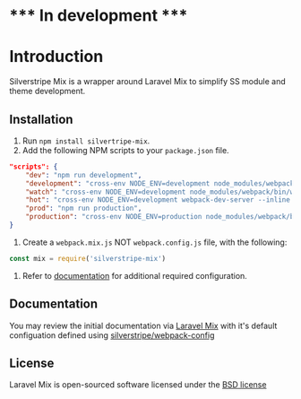 # *** In development ***

# Introduction

Silverstripe Mix is a wrapper around Laravel Mix to simplify SS module and theme development.

## Installation

1. Run `npm install silvertripe-mix`.
1. Add the following NPM scripts to your `package.json` file.

```json
"scripts": {
    "dev": "npm run development",
    "development": "cross-env NODE_ENV=development node_modules/webpack/bin/webpack.js --progress --hide-modules --config=node_modules/laravel-mix/setup/webpack.config.js",
    "watch": "cross-env NODE_ENV=development node_modules/webpack/bin/webpack.js --watch --progress --hide-modules --config=node_modules/laravel-mix/setup/webpack.config.js",
    "hot": "cross-env NODE_ENV=development webpack-dev-server --inline --hot --config=node_modules/laravel-mix/setup/webpack.config.js",
    "prod": "npm run production",
    "production": "cross-env NODE_ENV=production node_modules/webpack/bin/webpack.js --progress --hide-modules --config=node_modules/laravel-mix/setup/webpack.config.js"
}
```

1. Create a `webpack.mix.js` NOT `webpack.config.js` file, with the following:

```js
const mix = require('silverstripe-mix')
```

1. Refer to [documentation](#documentation) for additional required configuration.

## Documentation

You may review the initial documentation via [Laravel Mix](https://laravel-mix.com/docs/4.0/basic-example) with it's default configuation defined using [silverstripe/webpack-config](https://github.com/silverstripe/webpack-config)

## License

Laravel Mix is open-sourced software licensed under the [BSD license](http://opensource.org/licenses/MIThttps://opensource.org/licenses/BSD-3-Clause)
